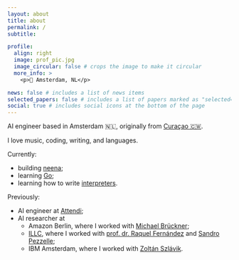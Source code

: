 ```yaml
---
layout: about
title: about
permalink: /
subtitle:

profile:
  align: right
  image: prof_pic.jpg
  image_circular: false # crops the image to make it circular
  more_info: >
    <p>📍 Amsterdam, NL</p>

news: false # includes a list of news items
selected_papers: false # includes a list of papers marked as "selected={true}"
social: true # includes social icons at the bottom of the page
---
```


AI engineer based in Amsterdam 🇳🇱, originally from [Curaçao 🇨🇼](https://en.wikipedia.org/wiki/Cura%C3%A7ao).

I love music, coding, writing, and languages.

Currently:

- building [neena](https://neena.io/);
- learning [Go](https://go.dev/);
- learning how to write [interpreters](https://interpreterbook.com/).

Previously:

- AI engineer at [Attendi](https://attendi.nl/en/attendi-english/);
- AI researcher at
  - Amazon Berlin, where I worked with [Michael Brückner](https://scholar.google.de/citations?user=5ZyZ9JwAAAAJ&hl=de);
  - [ILLC](https://www.illc.uva.nl/), where I worked with [prof. dr. Raquel Fernández](https://staff.fnwi.uva.nl/r.fernandezrovira/) and [Sandro Pezzelle](https://sandropezzelle.github.io/);
  - IBM Amsterdam, where I worked with [Zoltán Szlávik](https://scholar.google.com/citations?user=CmAqTJ4AAAAJ&hl=en).
